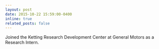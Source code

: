 ```yaml
---
layout: post
date: 2015-10-22 15:59:00-0400
inline: true
related_posts: false
---
```


Joined the Ketting Research Development Center at General Motors as a Research Intern.
